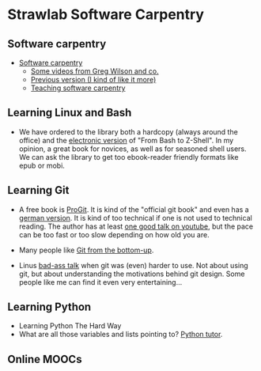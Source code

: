 # Strawlab Software Carpentry

## Software carpentry

- [Software carpentry](http://software-carpentry.org/)
  - [Some videos from Greg Wilson and co.](http://www.youtube.com/user/softwarecarpentry?feature=watch)
  - [Previous version (I kind of like it more)](http://software-carpentry.org/v3/)
  - [Teaching software carpentry](http://teaching.software-carpentry.org/)

## Learning Linux and Bash

- We have ordered to the library both a hardcopy (always around the office) and the [electronic version](https://filex.imp.ac.at/download.php?c=eaa7546d28add4e74f3ca6a40e173259&f=eea566e50d37056f17e418a0e482634d8993fab7ea2c4285e16f3396a5c325618407ac9fc31d) of "From Bash to Z-Shell". In my opinion, a great book for novices, as well as for seasoned shell users. We can ask the library to get too ebook-reader friendly formats like epub or mobi.

## Learning Git

- A free book is [ProGit](http://git-scm.com/book). It is kind of the "official git book" and even has a [german version](http://git-scm.com/book/de). It is kind of too technical if one is not used to technical reading. The author has at least [one good talk on youtube](http://www.youtube.com/watch?v=ZDR433b0HJY), but the pace can be too fast or too slow depending on how old you are.

- Many people like [Git from the bottom-up](http://newartisans.com/2008/04/git-from-the-bottom-up/).

- Linus [bad-ass talk](http://www.youtube.com/watch?v=4XpnKHJAok8) when git was (even) harder to use. Not about using git, but about understanding the motivations behind git design. Some people like me can find it even very entertaining...


## Learning Python

- Learning Python The Hard Way
- What are all those variables and lists pointing to? [Python tutor](http://www.pythontutor.com/).

## Online MOOCs